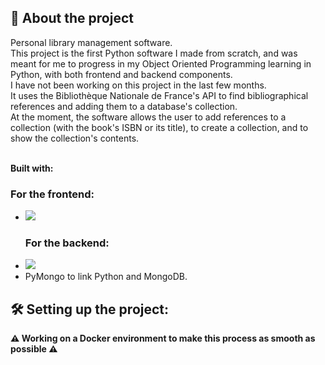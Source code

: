 <h2> 📖 About the project </h2>
Personal library management software. 
<br>This project is the first Python software I made from scratch, and was meant for me to progress in my Object Oriented Programming learning in Python, with both frontend and backend components.
<br>I have not been working on this project in the last few months.
<br>It uses the Bibliothèque Nationale de France's API to find bibliographical references and adding them to a database's collection. 
<br>At the moment, the software allows the user to add references to a collection (with the book's ISBN or its title), to create a collection, and to show the collection's contents.

<br><b> Built with: </b>
<h3>For the frontend:</h3>
<ul>
<li><img src="https://img.shields.io/badge/Qt-41CD52?style=for-the-badge&logo=qt&logoColor=white"></li>
<h3>For the backend:</h3>
<li><img src="https://img.shields.io/badge/MongoDB-4EA94B?style=for-the-badge&logo=mongodb&logoColor=white"</li> 
<li>PyMongo to link Python and MongoDB.</li>
</ul>

<h2> 🛠️ Setting up the project:</h2>
<b> ⚠️ Working on a Docker environment to make this process as smooth as possible ⚠️</b>
